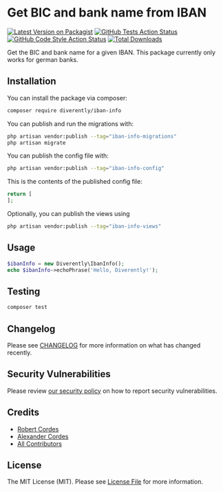# Get BIC and bank name from IBAN

[![Latest Version on Packagist](https://img.shields.io/packagist/v/diverently/iban-info.svg?style=flat-square)](https://packagist.org/packages/diverently/iban-info)
[![GitHub Tests Action Status](https://img.shields.io/github/workflow/status/diverently/iban-info/run-tests?label=tests)](https://github.com/diverently/iban-info/actions?query=workflow%3Arun-tests+branch%3Amain)
[![GitHub Code Style Action Status](https://img.shields.io/github/workflow/status/diverently/iban-info/Fix%20PHP%20code%20style%20issues?label=code%20style)](https://github.com/diverently/iban-info/actions?query=workflow%3A"Fix+PHP+code+style+issues"+branch%3Amain)
[![Total Downloads](https://img.shields.io/packagist/dt/diverently/iban-info.svg?style=flat-square)](https://packagist.org/packages/diverently/iban-info)

Get the BIC and bank name for a given IBAN. This package currently only works for german banks.

## Installation

You can install the package via composer:

```bash
composer require diverently/iban-info
```

You can publish and run the migrations with:

```bash
php artisan vendor:publish --tag="iban-info-migrations"
php artisan migrate
```

You can publish the config file with:

```bash
php artisan vendor:publish --tag="iban-info-config"
```

This is the contents of the published config file:

```php
return [
];
```

Optionally, you can publish the views using

```bash
php artisan vendor:publish --tag="iban-info-views"
```

## Usage

```php
$ibanInfo = new Diverently\IbanInfo();
echo $ibanInfo->echoPhrase('Hello, Diverently!');
```

## Testing

```bash
composer test
```

## Changelog

Please see [CHANGELOG](CHANGELOG.md) for more information on what has changed recently.

## Security Vulnerabilities

Please review [our security policy](../../security/policy) on how to report security vulnerabilities.

## Credits

- [Robert Cordes](https://github.com/RobertCordes)
- [Alexander Cordes](https://github.com/PianiniHH)
- [All Contributors](../../contributors)

## License

The MIT License (MIT). Please see [License File](LICENSE.md) for more information.

